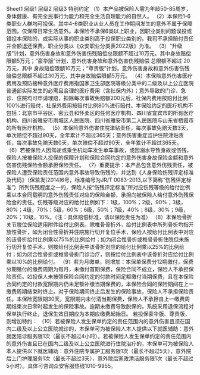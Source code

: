 Sheet1
	层级1	层级2	层级3
	特别约定
		（1）本产品被保险人需为年龄50-85周岁，身体健康、有完全民事行为能力和完全生活自理能力的自然人。
		（2）本保险1-6类职业人群均可投保。其中4-6类职业从业人员在工作期间发生的意外不属于保障范围，仅保障日常生活意外。本保险不承保6类以上职业，因职业类别问题误投或错投本保险的，或实际从事的职业类别高于投保职业类别的，我司不承担赔付责任并全额退还保费，职业分类以《众安职业分类表2022版》为准。
		（3）“升级版”计划，意外伤害身故和意外伤害伤残赔偿总限额不超过10万元，其中身故赔偿限额5万元；“豪华版”计划，意外伤害身故和意外伤害伤残赔偿 总限额不超过 20万元，其中 身故赔偿限额10万元；“尊贵版”计划，意外伤害身故和意外伤害伤残赔偿总限额不超过30万元，其中身故赔偿限额5万元。
		（4）本保险意外伤害医疗费用及预防接种意外医疗费用指国家卫生部医院等级分类中的二级及以上公立医院普通部实际发生的必需且合理的医疗费用（含社保内外）；意外导致的门诊、急诊、住院均可申请理赔，扣除每次事故免赔额200元后，社保内费用按赔付比例100%进行赔付，社保外费用按赔付比例80%进行赔付。本保险约定的医疗机构不包括：北京市平谷区、密云县和怀柔区的任何医疗机构、四川省宜宾市的所有医疗机构、四川省雅安市雨城区人民医院、四川省雅安市第二人民医院与山东省栖霞市的所有医疗机构。
		（5）本保险意外伤害住院津贴责任，每次事故免赔天数3天，单次赔偿不超过90天，全年累计不超过365天；意外伤害重症监护住院津贴责任，每次事故免赔天数0天，单次赔偿不超过90天，全年累计不超过365天。
		（6）若被保险人因驾驶或乘坐机动车发生单车事故，或因溺水导致身故或伤残，保险人按被保险人投保的保障计划和保险合同约定的意外伤害身故保险金额和意外伤害伤残保险金额承担保险责任。
		（7）重要提示：本产品包含意外伤残责任，被保险人遭受保险责任范围内意外事故导致伤残的，并达到《人身保险伤残评定标准及代码》（保监发[2014]6号，标准编号为JR/T 0083-2013,以下简称“伤残评定标准”）所列伤残程度之一的，保险人按“伤残评定标准”所对应伤残等级的给付比例乘以本合同载明的意外伤残责任对应的保险金额，承担向被保险人给付意外伤残保险金的责任。伤残等级对应的给付比例如下：1级，100%；2级，90%；3级，80%；4级，70%；5级，60%；6级，50%；7级，40%；8级，30%；9级，20%；10级，10%。（注：具体赔偿标准，请以保险责任为准）
		（8）本保险骨折关节脱位保险适用附件给付比例表。除椎骨骨折外，给付比例表中所列骨折均指开放性骨折，如为闭合性骨折并住院施行切开复位手术，保险人按给付比例表中对应的该骨折给付比例乘以75%的比例给付；如为闭合性骨折或椎骨骨折住院但未施行切开复位手术，则按给付比例表中该骨折对应的给付比例乘以25%的比例给付；如为闭合性骨折或椎骨骨折门诊治疗，则按给付比例表中该骨折对应给付比例乘以10%的比例给付。
		（9）若为月缴单，则增加：本保单保费分12期缴付，保费分期缴付的缴费周期为每月，未缴付首期保费，保险合同不成立，保险人不承担保险责任。如投保人未按照保险合同约定的付款时间足额缴付当期保费，且在本保险合同约定的付款宽限期内仍未足额补缴当期保费的，本保险合同的保险期间在上一缴费周期结束时终止。对于保险期间终止后发生的保险事故，保险人不承担保险责任。本保险宽限期30天，宽限期内未付清当期保费，保险人不承担自上一缴费周期结束次日零时起发生的保险事故。逾期未缴费导致脱保的，系统采用退保流程对保单执行终止，退保生效日期应为本期应缴费起始日。
		若投保豪华版、尊贵版，则增加特约：
		（10）若被保险人发生保单约定的责任范围内的意外伤害且须在国内二级及以上公立医院就诊的，本保单可为被保险人本人提供以下就医辅助：意外就医陪诊服务限1次（最长不超过4小时）。若被保险人发生保单约定的责任范围内的意外伤害且已在国内二级及以上公立医院进行住院治疗的，本保单可为被保险人本人提供以下就医辅助：意外住院专属护工服务限1次（最长不超过5天），意外院后上门护理服务1次（最长不超过3天），意外院后家政清洁服务限1次（最长不超过5小时）。具体可咨询众安客服热线1010-9955。




































